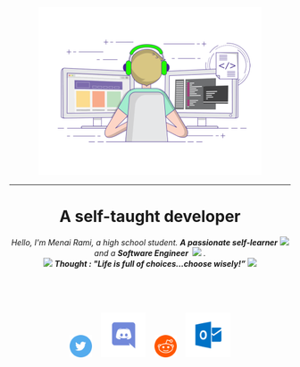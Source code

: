 <p align="center">
  <img src=https://raw.githubusercontent.com/rmenai/rmenai/main/coding-freak.gif height="300"/>
</p>
<hr>
<h1 align="center"> A self-taught developer </h1>

<p align="center">
  <em>
    Hello, I'm Menai Rami, a high school student.
    <b>A passionate self-learner</b> <img src="https://github.com/TheDudeThatCode/TheDudeThatCode/blob/master/Assets/Developer.gif"
    width="30px"> and a <b>Software Engineer </b>&nbsp;<img src="https://github.com/TheDudeThatCode/TheDudeThatCode/blob/master/Assets/Designer.gif" width="36px">&nbsp.
  </em> 
  <br>
  <img src="https://media.giphy.com/media/gH3LO09IOiZIqePwv9/giphy.gif" width="50" /> <b><i align="center">
  Thought : "Life is full of choices…choose wisely!”</i></b> <img src="htt4://media.giphy.com/media/qjqUcgIyRjsl2/giphy.gif" width="50" />
</p>
<br><br>

<br>
 <p align="center">
  <a href="https://twitter.com/menai_rami"><img src="./icons/Twitter.svg" width=40px" /></a>&nbsp;&nbsp;&nbsp;
  <a href="https://discordapp.com/users/640422864125952004"><img src="./icons/Discord.svg" width=80px/></a>&nbsp;&nbsp;&nbsp;
  <a href="https://www.reddit.com/user/rmenai"><img src="./icons/Reddit.svg" width=40px/></a>&nbsp;&nbsp;&nbsp;
   <a href="rami.menai@outlook.com"><img src="./icons/Outlook.svg" width=80px/></a>
</p>
<br>
